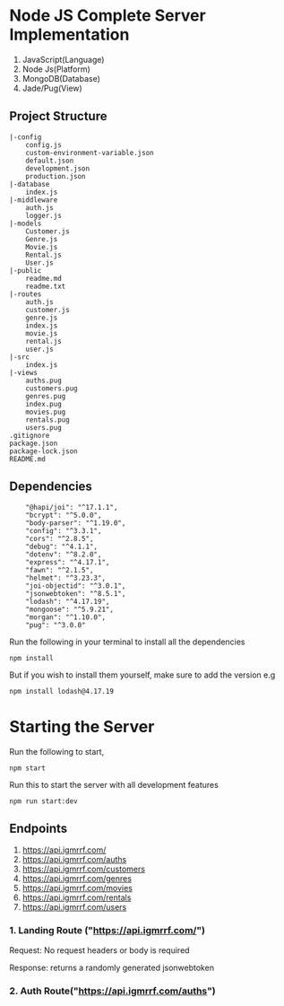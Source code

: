 # Node JS Complete Server Implementation

1. JavaScript(Language)
2. Node Js(Platform)
3. MongoDB(Database)
4. Jade/Pug(View)

## Project Structure

    |-config
        config.js
        custom-environment-variable.json
        default.json
        development.json
        production.json
    |-database
        index.js
    |-middleware
        auth.js
        logger.js
    |-models
        Customer.js
        Genre.js
        Movie.js
        Rental.js
        User.js
    |-public
        readme.md
        readme.txt
    |-routes
        auth.js
        customer.js
        genre.js
        index.js
        movie.js
        rental.js
        user.js
    |-src
        index.js
    |-views
        auths.pug
        customers.pug
        genres.pug
        index.pug
        movies.pug
        rentals.pug
        users.pug
    .gitignore
    package.json
    package-lock.json
    README.md

## Dependencies

        "@hapi/joi": "^17.1.1",
        "bcrypt": "^5.0.0",
        "body-parser": "^1.19.0",
        "config": "^3.3.1",
        "cors": "^2.8.5",
        "debug": "^4.1.1",
        "dotenv": "^8.2.0",
        "express": "^4.17.1",
        "fawn": "^2.1.5",
        "helmet": "^3.23.3",
        "joi-objectid": "^3.0.1",
        "jsonwebtoken": "^8.5.1",
        "lodash": "^4.17.19",
        "mongoose": "^5.9.21",
        "morgan": "^1.10.0",
        "pug": "^3.0.0"

Run the following in your terminal to install all the dependencies

```shell
npm install
```

But if you wish to install them yourself, make sure to add the version e.g

```shell
npm install lodash@4.17.19
```

# Starting the Server

Run the following to start,

```shell
npm start
```

Run this to start the server with all development features

```shell
npm run start:dev
```

## Endpoints

1. https://api.igmrrf.com/
2. https://api.igmrrf.com/auths
3. https://api.igmrrf.com/customers
4. https://api.igmrrf.com/genres
5. https://api.igmrrf.com/movies
6. https://api.igmrrf.com/rentals
7. https://api.igmrrf.com/users

### 1. Landing Route ("https://api.igmrrf.com/")

Request: No request headers or body is required

Response: returns a randomly generated jsonwebtoken

### 2. Auth Route("https://api.igmrrf.com/auths")

